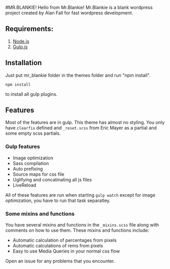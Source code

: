 #MR.BLANKIE!
Hello from Mr.Blankie!
Mr.Blankie is a blank wordpress project created by Alan Fall for fast wordpress development.

## Requirements:

1. [Node.js](https://nodejs.org/)
2. [Gulp.js](http://gulpjs.com/)

## Installation

Just put mr_blankie folder in the themes folder and run "npm install".

```shell
npm install
```

to install all gulp plugins.

## Features

Most of the features are in gulp. This theme has almost no styling. You only have `clearfix` defined and `_reset.scss` from Eric Mayer as a partial and some empty scss partials.

### Gulp features

* Image optimization
* Sass compilation
* Auto prefixing
* Source maps for css file
* Uglifying and concatinating all js files
* LiveReload

All of these features are run when starting `gulp watch` except for image optimization, you have to run that task separatley.

### Some mixins and functions

You have several mixins and functions in the `_mixins.scss` file along with comments on how to use them. These mixins and functions include:

* Automatic calculation of percentages from pixels
* Automatic calculations of rems from pixels 
* Easy to use Media Queries in your normal css flow

Open an issue for any problems that you encounter. 